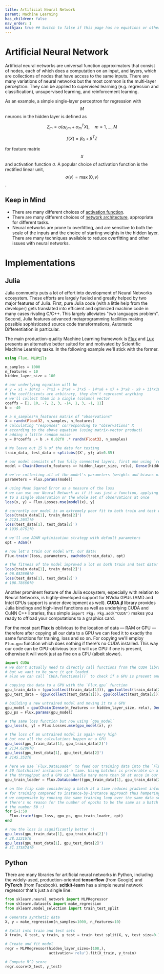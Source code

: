 ```yaml
---
title: Artificial Neural Network
parent: Machine Learning
has_children: false
nav_order: 1
mathjax: true ## Switch to false if this page has no equations or other math rendering.
---
```


# Artificial Neural Network

Artificial neural networks are universal function approximators that consist of nodes, each of which does a computation on an input, and layers, which are collections of nodes that have access to the same inputs. There are many variations of neural networks but the most common is the multi-layer perceptron. They can be applied to supervised learning (e.g. regression and classification), unsupervised learning, and reinforcement learning.

As an example, a simple single-layer perceptron for regression with $$M$$ neurons in the hidden layer is defined as

$$ Z_m = \sigma(\alpha_{0m} + \alpha_{m}^TX), \quad m = 1, ..., M $$

$$ f(X) = \beta_0 + \beta^TZ $$

for feature matrix $$X$$ and activation function $\sigma$. A popular choice of activation function is the rectified linear unit, $$\sigma(v) = \max(0, v)$$.

## Keep in Mind

- There are many different choices of [activation function](https://en.wikipedia.org/wiki/Activation_function).
- There are many different choices of [network architecture](https://towardsdatascience.com/the-mostly-complete-chart-of-neural-networks-explained-3fb6f2367464), appropriate for different tasks.
- Neural networks are prone to overfitting, and are sensitive to both the scale of the inputs and the choice of starting weights in the hidden layer. There are many techniques available to reduce overfitting and other issues with neural networks.

# Implementations

## Julia

Julia community puts a lot of effort into development of Neural Networks ecosystem.
These efforts are largely fueled and greatly helped by two major features of Julia.
First, pure Julia code (with a little help from the developer) gets translated into
efficient and optimized machine code in many cases rivaling C/C++. This largely
alleviates "two languages problem". Second, Julia features advanced metaprogramming
facilities making possible sophisticated source code transformations, Automatic Differentiation
in particular.

The main production-quality Machine Learning framework is [Flux](https://fluxml.ai/)
and [Lux](https://lux.csail.mit.edu/dev/) presents an alternative better suited for
and motivated by Scientific Machine Learning tasks. In the following example we'll
stick with the former.

```julia
using Flux, MLUtils

n_samples = 1000
n_features = 10
hidden_layer_size = 100

# our underlying equation will be
# y = x1 + 10*x2 - 7*x3 + 2*x4 + 3*x5 - 14*x6 + x7 + 3*x8 - x9 + 11*x10 - 40
# the coefficients are arbitrary, they don't represent anything
# we'll collect them in a single (column) vector
coeffs = [1, 10, -7, 2, 3, -14, 1, 3, -1, 11]
b = -40

# a n_samples*n_features matrix of "observations"
X = randn(Float32, n_samples, n_features)
# calculating "responses" corresponding to "observations" X
# according to the above equation (using matrix-vector product)
# adding a little random noise
y = X*coeffs .+ b .+ 0.02f0 .* randn(Float32, n_samples)

# We leave out 15 % of the data for testing
train_data, test_data = splitobs((X', y); at=0.85)

# our model consists of two fully connected layers, first one using `relu` activation
model = Chain(Dense(n_features => hidden_layer_size, relu), Dense(hidden_layer_size => 1))

# we're collecting all of the model's parameters (weights and biases of all the layers)
parameters = Flux.params(model)

# using Mean Sqared Error as a measure of the loss
# we can use our Neural Network as if it was just a function, applying it
# to a single observation or the whole set of observations at once
loss(x, y) = Flux.Losses.mse(model(x), y)

# currently our model is an extremely poor fit to both train and test data
loss(train_data[1], train_data[2]')
# 2123.2031f0
loss(test_data[1], test_data[2]')
# 1939.8761f0

# we'll use ADAM optimization strategy with default parameters
opt = Adam()

# now let's train our model wrt. our data!
Flux.train!(loss, parameters, eachobs(train_data), opt)

# the fitness of the model improved a lot on both train and test data!
loss(train_data[1], train_data[2]')
# 96.052666f0
loss(test_data[1], test_data[2]')
# 100.78666f0
```

Another prominent feature of the Julia ecosystem, especially with relation to
Neural Networks, is highly-developed support for NVidia GPUs (AMD and Intel GPUs
support is under development as well). **CUDA.jl** library provides Julia bindings
and high-level functions as well as underlying CUDA and CuNN C++ libraries,
thus simple `import Pkg; Pkg.add("CUDA")` makes you ready to offload your computations
to a graphics card.

For the most part **Flux** is oblivious to the location of data &mdash; RAM or GPU
&mdash; therefore after copying all our data to a GPU we can feed it to exactly
the same functions for training, loss and so on. For copying we'll employ `Flux.gpu`
function which does nothing if there's no CUDA installed. This way our code can be
GPU-oblivious too: it will use GPU if one is present, otherwise it will work
just as fine on a CPU (albeit slower).

```julia
import CUDA
# we don't actually need to directly call functions from the CUDA library
# but we want to be sure it got loaded.
# also we can call `CUDA.functional()` to check if a GPU is present and accessible.

# copying the data to a GPU with the `Flux.gpu` function
gpu_train_data = (gpu(collect(train_data[1])), gpu(collect(train_data[2])))
gpu_test_data = (gpu(collect(test_data[1])), gpu(collect(test_data[2])))

# building a new untrained model and moving it to a GPU
gpu_model = gpu(Chain(Dense(n_features => hidden_layer_size, relu), Dense(hidden_layer_size => 1)))
gpu_ps = Flux.params(gpu_model)

# the same loss function but now using `gpu_model`
gpu_loss(x, y) = Flux.Losses.mse(gpu_model(x), y)

# the loss of an untrained model is again very high
# but now all the calculations happen on a GPU
gpu_loss(gpu_train_data[1], gpu_train_data[2]')
# 2134.6206f0
gpu_loss(gpu_test_data[1], gpu_test_data[2]')
# 2145.352f0

# here we use `Flux.DataLoader` to feed our training data into the `Flux.train!` function
# 50 (batchsize) instances at a time. Using batches is preferable on a GPU to improve
# the throughput and a GPU can handle many more than 50 at once in our case.
gpu_train_loader = Flux.DataLoader((gpu_train_data[1], gpu_train_data[2]'), batchsize = 50)

# on the flip side considering a batch at a time reduces gradient information available
# for training compared to instance-by-instance approach thus hampering learning rate
# we compensate by running the same training loop over the same data several times (epochs)
# there's no reason for the number of epochs to be the same as a batch size, I just like
# the number 50 :)
for i=1:50
  Flux.train!(gpu_loss, gpu_ps, gpu_train_loader, opt)
end

# now the loss is significantly better :)
gpu_loss(gpu_train_data[1], gpu_train_data[2]')
# 38.33216f0
gpu_loss(gpu_test_data[1], gpu_test_data[2]')
# 31.173874f0
```


## Python

There are many libraries for artificial neural networks in Python, including the widely-used, production-oriented **tensorflow** (from Google) and **PyTorch** (from Facebook). **scitkit-learn** has a simple neural network regressor that's just a single line:

```python
from sklearn.neural_network import MLPRegressor
from sklearn.datasets import make_regression
from sklearn.model_selection import train_test_split

# Generate synthetic data
X, y = make_regression(n_samples=1000, n_features=10)

# Split into train and test sets
X_train, X_test, y_train, y_test = train_test_split(X, y, test_size=0.1)

# Create and fit model
regr = MLPRegressor(hidden_layer_sizes=(100,),
                    activation='relu').fit(X_train, y_train)

# Compute R^2 score
regr.score(X_test, y_test)
```
